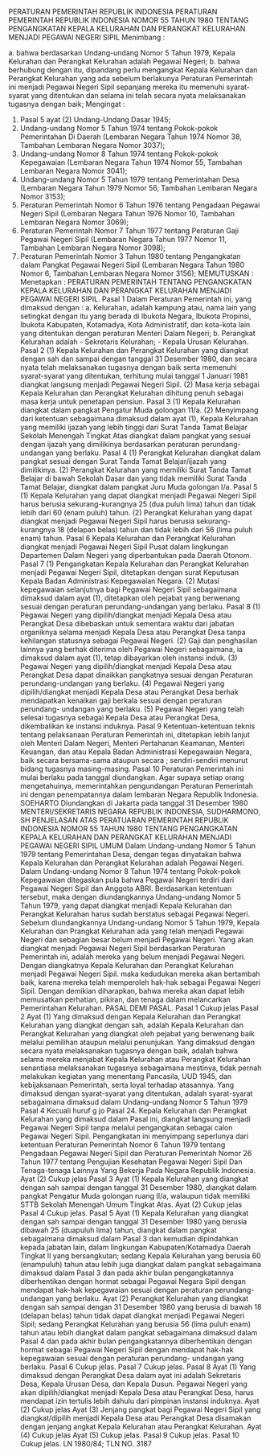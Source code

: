  PERATURAN PEMERINTAH REPUBLIK INDONESIA PERATURAN PEMERINTAH REPUBLIK INDONESIA NOMOR 55 TAHUN 1980 TENTANG PENGANGKATAN KEPALA KELURAHAN DAN PERANGKAT KELURAHAN MENJADI PEGAWAI NEGERI SIPIL
Menimbang :

a. bahwa berdasarkan Undang-undang Nomor 5 Tahun 1979, Kepala Kelurahan dan Perangkat Kelurahan adalah Pegawai Negeri;
b. bahwa berhubung dengan itu, dipandang perlu mengangkat Kepala Kelurahan dan Perangkat Kelurahan yang ada sebelum berlakunya Peraturan Pemerintah ini menjadi Pegawai Negeri Sipil sepanjang mereka itu memenuhi syarat-syarat yang ditentukan dan selama ini telah secara nyata melaksanakan tugasnya dengan baik;
Mengingat :

1. Pasal 5 ayat (2) Undang-Undang Dasar 1945;
2. Undang-undang Nomor 5 Tahun 1974 tentang Pokok-pokok Pemerintahan Di Daerah (Lembaran Negara Tahun 1974 Nomor 38, Tambahan Lembaran Negara Nomor 3037);
3. Undang-undang Nomor 8 Tahun 1974 tentang Pokok-pokok Kepegawaian (Lembaran Negara Tahun 1974 Nomor 55, Tambahan Lembaran Negara Nomor 3041);
4. Undang-undang Nomor 5 Tahun 1979 tentang Pemerintahan Desa (Lembaran Negara Tahun 1979 Nomor 56, Tambahan Lembaran Negara Nomor 3153);
5. Peraturan Pemerintah Nomor 6 Tahun 1976 tentang Pengadaan Pegawai Negeri Sipil (Lembaran Negara Tahun 1976 Nomor 10, Tambahan Lembaran Negara Nomor 3069);
6. Peraturan Pemerintah Nomor 7 Tahun 1977 tentang Peraturan Gaji Pegawai Negeri Sipil (Lembaran Negara Tahun 1977 Nomor 11, Tambahan Lembaran Negara Nomor 3098);
7. Peraturan Pemerintah Nomor 3 Tahun 1980 tentang Pengangkatan dalam Pangkat Pegawai Negeri Sipil (Lembaran Negara Tahun 1980 Nomor 6, Tambahan Lembaran Negara Nomor 3156);
MEMUTUSKAN :
 Menetapkan : PERATURAN PEMERINTAH TENTANG PENGANGKATAN KEPALA KELURAHAN DAN PERANGKAT KELURAHAN MENJADI PEGAWAI NEGERI SIPIL.
Pasal 1
Dalam Peraturan Pemerintah ini, yang dimaksud dengan :
a. Kelurahan, adalah kampung atau, nama lain yang setingkat dengan itu yang berada di lbukota Negara, lbukota Propinsi, lbukota Kabupaten, Kotamadya, Kota Administratif, dan kota-kota lain yang ditentukan dengan peraturan Menteri Dalam Negeri;
b. Perangkat Kelurahan adalah - Sekretaris Kelurahan; - Kepala Urusan Kelurahan.
Pasal 2
(1) Kepala Kelurahan dan Perangkat Kelurahan yang diangkat dengan sah dan sampai dengan tanggal 31 Desember 1980, dan secara nyata telah melaksanakan tugasnya dengan baik serta memenuhi syarat-syarat yang ditentukan, terhitung mulai tanggal 1 Januari 1981 diangkat langsung menjadi Pegawai Negeri Sipil.
(2) Masa kerja sebagai Kepala Kelurahan dan Perangkat Kelurahan dihitung penuh sebagai masa kerja untuk penetapan pensiun.
Pasal 3
(1) Kepala Kelurahan diangkat dalam pangkat Pengatur Muda golongan 11/a.
(2) Menyimpang dari ketentuan sebagaimana dimaksud dalam ayat (1), Kepala Kelurahan yang memiliki ijazah yang lebih tinggi dari Surat Tanda Tamat Belajar Sekolah Menengah Tingkat Atas diangkat dalam pangkat yang sesuai dengan ijazah yang dimilikinya berdasarkan peraturan perundang-undangan yang berlaku.
Pasal 4
(1) Perangkat Kelurahan diangkat dalam pangkat sesuai dengan Surat Tanda Tamat Belajar/ijazah yang dimilikinya.
(2) Perangkat Kelurahan yang memiliki Surat Tanda Tamat Belajar di bawah Sekolah Dasar dan yang tidak memiliki Surat Tanda Tamat Belajar, diangkat dalam pangkat Juru Muda golongan I/a.
Pasal 5
(1) Kepala Kelurahan yang dapat diangkat menjadi Pegawai Negeri Sipil harus berusia sekurang-kurangnya 25 (dua puluh lima) tahun dan tidak lebih dari 60 (enam puluh) tahun.
(2) Perangkat Kelurahan yang dapat diangkat menjadi Pegawai Negeri Sipil harus berusia sekurang-kurangnya 18 (delapan belas) tahun dan tidak lebih dari 56 (lima puluh enam) tahun.
Pasal 6
Kepala Kelurahan dan Perangkat Kelurahan diangkat menjadi Pegawai Negeri Sipil Pusat dalam lingkungan Departemen Dalam Negeri yang diperbantukan pada Daerah Otonom.
Pasal 7
(1) Pengangkatan Kepala Kelurahan dan Perangkat Kelurahan menjadi Pegawai Negeri Sipil, ditetapkan dengan surat Keputusan Kepala Badan Administrasi Kepegawaian Negara.
(2) Mutasi kepegawaian selanjutnya bagi Pegawai Negeri Sipil sebagaimana dimaksud dalam ayat (1), ditetapkan oleh pejabat yang berwenang sesuai dengan peraturan perundang-undangan yang berlaku.
Pasal 8
(1) Pegawai Negeri yang dipilih/diangkat menjadi Kepala Desa atau Perangkat Desa dibebaskan untuk sementara waktu dari jabatan organiknya selama menjadi Kepala Desa atau Perangkat Desa tanpa kehilangan statusnya sebagai Pegawai Negeri.
(2) Gaji dan penghasilan lainnya yang berhak diterima oleh Pegawai Negeri sebagaimana, ia dimaksud dalam ayat (1), tetap dibayarkan oleh instansi induk.
(3) Pegawai Negeri yang dipilih/diangkat menjadi Kepala Desa atau Perangkat Desa dapat dinaikkan pangkatnya sesuai dengan Peraturan perundang-undangan yang berlaku.
(4) Pegawai Negeri yang dipilih/diangkat menjadi Kepala Desa atau Perangkat Desa berhak mendapatkan kenaikan gaji berkala sesuai dengan peraturan perundang- undangan yang berlaku.
(5) Pegawai Negeri yang telah selesai tugasnya sebagai Kepala Desa atau Perangkat Desa, dikembalikan ke instansi induknya.
Pasal 9
Ketentuan-ketentuan teknis tentang pelaksanaan Peraturan Pemerintah ini, ditetapkan lebih lanjut oleh Menteri Dalam Negeri, Menteri Pertahanan Keamanan, Menteri Keuangan, dan atau Kepala Badan Administrasi Kepegawaian Negara, baik secara bersama-sama ataupun secara ; sendiri-sendiri menurut bidang tugasnya masing-masing.
Pasal 10
Peraturan Pemerintah ini mulai berlaku pada tanggal diundangkan. Agar supaya setiap orang mengetahuinya, memerintahkan pengundangan Peraturan Pemerintah ini dengan penempatannya dalam lembaran Negara Republik Indonesia. SOEHARTO Diundangkan di Jakarta pada tanggal 31 Desember 1980 MENTERI/SEKRETARIS NEGARA REPUBLIK INDONESIA, SUDHARMONO, SH PENJELASAN ATAS PERATUARAN PEMERINTAH REPUBLIK INDONESIA NOMOR 55 TAHUN 1980 TENTANG PENGANGKATAN KEPALA KELURAHAN DAN PERANGKAT KELURAHAN MENJADI PEGAWAI NEGERI SIPIL UMUM Dalam Undang-undang Nomor 5 Tahun 1979 tentang Pemerintahan Desa, dengan tegas dinyatakan bahwa Kepala Kelurahan dan Perangkat Kelurahan adalah Pegawai Negeri. Dalam Undang-undang Nomor 8 Tahun 1974 tentang Pokok-pokok Kepegawaian ditegaskan pula bahwa Pegawai Negeri terdiri dari Pegawai Negeri Sipil dan Anggota ABRI. Berdasarkan ketentuan tersebut, maka dengan diundangkannya Undang-undang Nomor 5 Tahun 1979, yang dapat diangkat menjadi Kepala Kelurahan dan Perangkat Kelurahan harus sudah berstatus sebagai Pegawai Negeri. Sebelum diundangkannya Undang-undang Nomor 5 Tahun 1979, Kepala Kelurahan dan Prangkat Kelurahan ada yang telah menjadi Pegawai Negeri dan sebagian besar belum menjadi Pegawai Negeri. Yang akan diangkat menjadi Pegawai Negeri Sipil berdasarkan Peraturan Pemerintah ini, adalah mereka yang belum menjadi Pegawai Negeri. Dengan diangkatnya Kepala Kelurahan dan Perangkat Kelurahan menjadi Pegawai Negeri Sipil. maka kedudukan mereka akan bertambah baik, karena mereka telah memperoleh hak-hak sebagai Pegawai Negeri Sipil. Dengan demikian diharapkan, bahwa mereka akan dapat lebih memusatkan perhatian, pikiran, dan tenaga dalam melancarkan Pemerintahan Kelurahan. PASAL DEMI PASAL.
Pasal 1
Cukup jelas
Pasal 2
Ayat (1) Yang dimaksud dengan Kepala Kelurahan dan Perangkat Kelurahan yang diangkat dengan sah, adalah Kepala Kelurahan dan Perangkat Kelurahan yang diangkat oleh pejabat yang berwenang baik melalui pemilihan ataupun melalui penunjukan. Yang dimaksud dengan secara nyata melaksanakan tugasnya dengan baik, adalah bahwa selama mereka menjabat Kepala Kelurahan atau Perangkat Kelurahan senantiasa melaksanakan tugasnya sebagaimana mestinya, tidak pernah melakukan kegiatan yang menentang Pancasila, UUD 1945, dan kebijaksanaan Pemerintah, serta loyal terhadap atasannya. Yang dimaksud dengan syarat-syarat yang ditentukan, adalah syarat-syarat sebagaimana dimaksud dalam Undang-undang Nomor 5 Tahun 1979 Pasal 4 Kecuali huruf g jo Pasal 24. Kepala Kelurahan dan Perangkat Kelurahan yang dimaksud dalam Pasal ini, diangkat langsung menjadi Pegawai Negeri Sipil tanpa melalui pengangkatan sebagai calon Pegawai Negeri Sipil. Pengangkatan ini menyimpang seperlunya dari ketentuan Peraturan Pemerintah Nomor 6 Tahun 1979 tentang Pengadaan Pegawai Negeri Sipil dan Peraturan Pemerintah Nomor 26 Tahun 1977 tentang Pengujian Kesehatan Pegawai Negeri Sipil Dan Tenaga-tenaga Lainnya Yang Bekerja Pada Negara Republik Indonesia. Ayat (2) Cukup jelas
Pasal 3
Ayat (1) Kepala Kelurahan yang diangkat dengan sah sampai dengan tanggal 31 Desember 1980, diangkat dalam pangkat Pengatur Muda golongan ruang II/a, walaupun tidak memiliki STTB Sekolah Menengah Umum Tingkat Atas. Ayat (2) Cukup jelas
Pasal 4
Cukup jelas.
Pasal 5
Ayat (1) Kepala Kelurahan yang diangkat dengan sah sampai dengan tanggal 31 Desember 1980 yang berusia dibawah 25 (duapuluh lima) tahun, diangkat dalam pangkat sebagaimana dimaksud dalam Pasal 3 dan kemudian dipindahkan kepada jabatan lain, dalam lingkungan Kabupaten/Kotamadya Daerah Tingkat II yang bersangkutan; sedang Kepala Kelurahan yang berusia 60 (enampuluh) tahun atau lebih juga diangkat dalam pangkat sebagaimana dimaksud dalam Pasal 3 dan pada akhir bulan pengangkatannya diberhentikan dengan hormat sebagai Pegawai Negara Sipil dengan mendapat hak-hak kepegawaian sesuai dengan peraturan perundang-undangan yang berlaku. Ayat (2) Perangkat Kelurahan yang diangkat dengan sah sampai dengan 31 Desember 1980 yang berusia di bawah 18 (delapan belas) tahun tidak dapat diangkat menjadi Pegawai Negeri Sipil; sedang Perangkat Kelurahan yang berusia 56 (lima puluh enam) tahun atau lebih diangkat dalam pangkat sebagaimana dimaksud dalam Pasal 4 dan pada akhir bulan pengangkatannya diberhentikan dengan hormat sebagai Pegawai Negeri Sipil dengan mendapat hak-hak kepegawaian sesuai dengan peraturan perundang- undangan yang berlaku.
Pasal 6
Cukup jelas.
Pasal 7
Cukup jelas.
Pasal 8
Ayat (1) Yang dimaksud dengan Perangkat Desa dalam ayat ini adalah Sekretaris Desa, Kepala Urusan Desa, dan Kepala Dusun. Pegawai Negeri yang akan dipilih/diangkat menjadi Kepala Desa atau Perangkat Desa, harus mendapat izin tertulis lebih dahulu dari pimpinan instansi induknya. Ayat (2) Cukup jelas Ayat (3) Jenjang pangkat bagi Pegawai Negeri Sipil yang diangkat/dipilih menjadi Kepala Desa atau Perangkat Desa disamakan dengan jenjang angkat Kepala Kelurahan atau Perangkat Kelurahan. Ayat (4) Cukup jelas Ayat (5) Cukup jelas.
Pasal 9
Cukup jelas.
Pasal 10
Cukup jelas. LN 1980/84; TLN NO. 3187